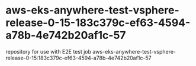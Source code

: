# aws-eks-anywhere-test-vsphere-release-0-15-183c379c-ef63-4594-a78b-4e742b20af1c-57
repository for use with E2E test job aws-eks-anywhere-test-vsphere-release-0-15:183c379c-ef63-4594-a78b-4e742b20af1c-57
